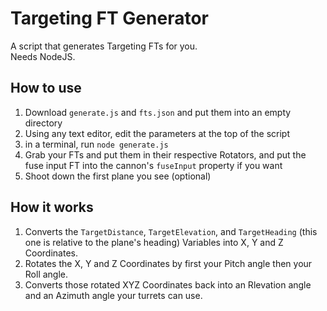 # Targeting FT Generator
A script that generates Targeting FTs for you.  
Needs NodeJS.

## How to use
1. Download `generate.js` and `fts.json` and put them into an empty directory
2. Using any text editor, edit the parameters at the top of the script
3. in a terminal, run `node generate.js`
4. Grab your FTs and put them in their respective Rotators, and put the fuse input FT into the cannon's `fuseInput` property if you want
5. Shoot down the first plane you see (optional)
## How it works
1. Converts the `TargetDistance`, `TargetElevation`, and `TargetHeading` (this one is relative to the plane's heading) Variables into X, Y and Z Coordinates.
2. Rotates the X, Y and Z Coordinates by first your Pitch angle then your Roll angle.
3. Converts those rotated XYZ Coordinates back into an Rlevation angle and an Azimuth angle your turrets can use.